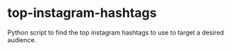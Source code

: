 # top-instagram-hashtags
Python script to find the top instagram hashtags to use to target a desired audience.
